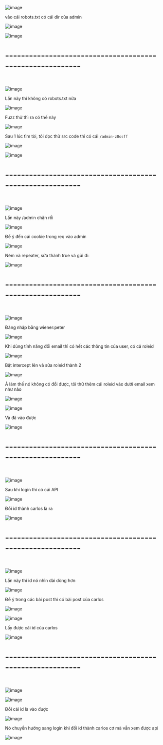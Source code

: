 ![image](https://github.com/user-attachments/assets/7148c292-427d-4648-be44-3ef286b1c8ee)

vào cái robots.txt có cái dir của admin 

![image](https://github.com/user-attachments/assets/b5cf07d5-6f48-4e6d-bdc2-19f02b3cc9d8)

![image](https://github.com/user-attachments/assets/dbfdef31-af5c-427b-acdc-77b9166609b8)

<h1>---------------------------------------------------------</h1>
<br>

![image](https://github.com/user-attachments/assets/73461095-2ca1-48bc-8663-a135f5f85457)

Lần này thì không có robots.txt nữa 

![image](https://github.com/user-attachments/assets/092ffa2a-a10c-441b-8d05-10277b368f06)

Fuzz thử thì ra có thế này 

![image](https://github.com/user-attachments/assets/8f3f09dd-f566-4da2-ad09-dbc2ff876527)

Sau 1 lúc tìm tòi, tôi đọc thử src code thì có cái `/admin-z8osff` 

![image](https://github.com/user-attachments/assets/08b8a790-9d05-407b-b821-2d18e87eee60)

![image](https://github.com/user-attachments/assets/7ebdcaa3-0fa5-4d2d-a279-374083ae4ed2)

<h1>---------------------------------------------------------</h1>
<br>

![image](https://github.com/user-attachments/assets/6e000587-75b7-4726-b1ce-8a276a12b209)

Lần này /admin chặn rồi 

![image](https://github.com/user-attachments/assets/53e604fa-eb4b-41e4-8553-86aecc8c0375)

Để ý đến cái cookie trong req vào admin 

![image](https://github.com/user-attachments/assets/0699170f-33b9-4c9b-a1cf-c4470379ce1c)

Ném và repeater, sửa thành true và gửi đi:

![image](https://github.com/user-attachments/assets/60626b48-076d-4ad6-b5bb-1f19cd732a54)

<h1>---------------------------------------------------------</h1>
<br>

![image](https://github.com/user-attachments/assets/827ddecf-0f00-4b64-a8df-5bffa5bd2de6)

Đăng nhập bằng wiener:peter

![image](https://github.com/user-attachments/assets/e3188080-ad80-40f5-81e5-2ff2991f69ef)

Khi dùng tính năng đổi email thì có hết các thông tin của user, có cả roleid

![image](https://github.com/user-attachments/assets/01d8f523-261b-46d9-a469-3be88f2d93a6)

Bật intercept lên và sửa roleid thành 2 

![image](https://github.com/user-attachments/assets/52f82c0b-72df-4308-bd1a-b499fe992a6d)

À làm thế nó không có đổi được, tôi thử thêm cái roleid vào dưới email xem như nào

![image](https://github.com/user-attachments/assets/93d79e58-b805-42d0-a81a-afdfc2d21ef5)

![image](https://github.com/user-attachments/assets/85de01dd-83aa-4697-8803-19a98de4eda1)

Và đã vào được 

![image](https://github.com/user-attachments/assets/a2082abc-d5a2-4c3d-a037-2730faf791cc)

<h1>---------------------------------------------------------</h1>
<br>

![image](https://github.com/user-attachments/assets/cbbaf760-3308-40bb-ad17-84550505d47e)

Sau khi login thì có cái API 

![image](https://github.com/user-attachments/assets/f88c39a5-a85c-42ce-94d6-7bdd9801966b)

Đổi id thành carlos là ra 

![image](https://github.com/user-attachments/assets/8a9b6de8-c4de-451e-a65e-c9962db15919)

<h1>---------------------------------------------------------</h1>
<br>

![image](https://github.com/user-attachments/assets/3ee93db1-ff43-48f8-b5ee-f414786bd367)

Lần này thì id nó nhìn dài dòng hơn 

![image](https://github.com/user-attachments/assets/f175188e-7626-4035-976c-c3c189c717a3)

Để ý trong các bài post thì có bài post của carlos 

![image](https://github.com/user-attachments/assets/e8c07d41-e2eb-43a7-8dae-03496b0f3dd7)

![image](https://github.com/user-attachments/assets/a5d7e1f9-931e-46e5-8c47-09662132d8e7)

Lấy được cái id của carlos 

![image](https://github.com/user-attachments/assets/5aff7dcc-de81-4e7a-b1f3-5aa0a2f02840)

<h1>---------------------------------------------------------</h1>
<br>

![image](https://github.com/user-attachments/assets/cd838bc2-3027-4d2a-b065-6c74ea7e2d40)

![image](https://github.com/user-attachments/assets/cfcf39a5-f7ee-4963-9858-0b9bd2e7348f)

Đổi cái id là vào được 

![image](https://github.com/user-attachments/assets/aae8191f-b912-4494-8162-fd161d5b5a19)

Nó chuyển hướng sang login khi đổi id thành carlos cơ mà vẫn xem được api 

![image](https://github.com/user-attachments/assets/b0755ce3-a17a-48b0-8433-6b95bbd3c8eb)


















